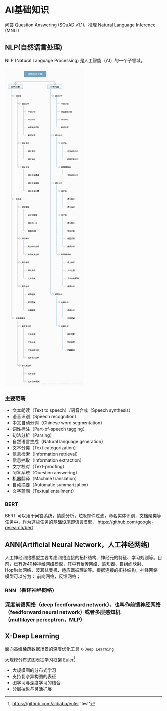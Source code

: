 # AI基础知识
<!-- @author DHJT 2019-01-18 -->

问答 Question Answering (SQuAD v1.1)，推理 Natural Language Inference (MNLI) 

## NLP(自然语言处理)
NLP (Natural Language Processing) 是人工智能（AI）的一个子领域。

![自然语言处理](./../link-img/自然语言处理.png)

### 主要范畴
- 文本朗读（Text to speech）/语音合成（Speech synthesis）
- 语音识别（Speech recognition）
- 中文自动分词（Chinese word segmentation）
- 词性标注（Part-of-speech tagging）
- 句法分析（Parsing）
- 自然语言生成（Natural language generation）
- 文本分类（Text categorization）
- 信息检索（Information retrieval）
- 信息抽取（Information extraction）
- 文字校对（Text-proofing）
- 问答系统（Question answering）
- 机器翻译（Machine translation）
- 自动摘要（Automatic summarization）
- 文字蕴涵（Textual entailment）

### BERT
BERT 可以用于问答系统，情感分析，垃圾邮件过滤，命名实体识别，文档聚类等任务中，作为这些任务的基础设施即语言模型，
https://github.com/google-research/bert


## ANN(Artificial Neural Network，人工神经网络)
人工神经网络模型主要考虑网络连接的拓扑结构、神经元的特征、学习规则等。目前，已有近40种神经网络模型，其中有反传网络、感知器、自组织映射、Hopfield网络、波耳兹曼机、适应谐振理论等。根据连接的拓扑结构，神经网络模型可以分为：
前向网络，反馈网络；

### RNN（循环神经网络）

### 深度前馈网络（deep feedforward network），也叫作前馈神经网络（feedforward neural network）或者多层感知机（multilayer perceptron，MLP）

## X-Deep Learning
面向高维稀疏数据场景的深度优化工具 `X-Deep Learning`

大规模分布式图表征学习框架 Euler[^1]
- 大规模图的分布式学习
- 支持复杂异构图的表征
- 图学习与深度学习的结合
- 分层抽象与灵活扩展

[^1]: https://github.com/alibaba/euler 'test'
[^2]: https://github.com/alibaba/euler 'test'